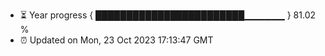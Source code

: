 - ⏳ Year progress { ████████████████████████▁▁▁▁▁▁ } 81.02 %
- ⏰ Updated on Mon, 23 Oct 2023 17:13:47 GMT

